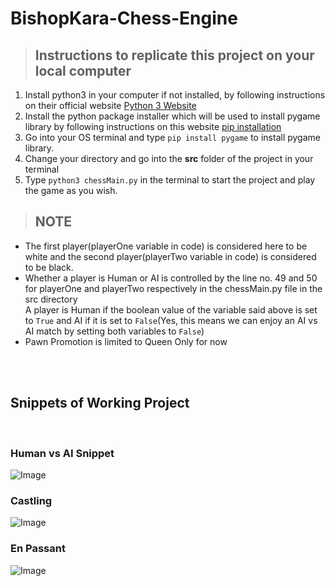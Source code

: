 BishopKara-Chess-Engine 
=======================


> ## Instructions to replicate this project on your local computer
<ol> 
    <li>
        Install python3 in your computer if not installed, by following instructions on their official website <a href="https://www.python.org/downloads/">Python 3 Website</a>
    </li>
    <li>
        Install the python package installer which will be used to install pygame library by following instructions on this website <a href="https://pip.pypa.io/en/stable/installation/#">pip installation</a>
    </li>
    <li>
        Go into your OS terminal and type <code>pip install pygame</code> to install pygame library.
    </li>
    <li>
        Change your directory and go into the <b>src</b> folder of the project in your terminal
    </li>
    <li>
        Type <code>python3 chessMain.py</code> in the terminal to start the project and play the game as you wish.
    </li>
</ol>

> ## NOTE
<ul>
    <li>
        The first player(playerOne variable in code) is considered here to be white and the second player(playerTwo variable in code) is considered to be black.
    </li>
    <li>
        Whether a player is Human or AI is controlled by the line no. 49 and 50 for playerOne and playerTwo respectively in the chessMain.py file in the src directory<br/>
        A player is Human if the boolean value of the variable said above is set to <code>True</code> and AI if it is set to <code>False</code>(Yes, this means we can enjoy an AI vs AI match by setting both variables to <code>False</code>)
    </li>
    <li>
        Pawn Promotion is limited to Queen Only for now
    </li>
</ul>
<br/>
<br/>

## Snippets of Working Project
<br/>

<!-- me vs AI -->
### Human vs AI Snippet
![Image](https://i.imgur.com/zf5DCA2.gif)

### Castling
<!-- castling -->
![Image](https://i.ibb.co/GRHkVkR/ezgif-com-gif-maker-1.gif)

### En Passant
<!-- GIF for enpassant -->
![Image](https://i.ibb.co/NWWXwrH/ezgif-com-gif-maker.gif)



